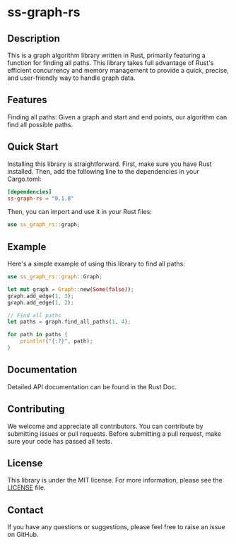 # ss-graph-rs

## Description

This is a graph algorithm library written in Rust, primarily featuring a function for finding all paths. This library takes full advantage of Rust's efficient concurrency and memory management to provide a quick, precise, and user-friendly way to handle graph data.

## Features

Finding all paths: Given a graph and start and end points, our algorithm can find all possible paths.

## Quick Start

Installing this library is straightforward. First, make sure you have Rust installed. Then, add the following line to the dependencies in your Cargo.toml:

```toml
[dependencies]
ss-graph-rs = "0.1.8"
```

Then, you can import and use it in your Rust files:

```rust
use ss_graph_rs::graph;
```

## Example

Here's a simple example of using this library to find all paths:

```rust
use ss_graph_rs::graph::Graph;

let mut graph = Graph::new(Some(false));
graph.add_edge(1, 3);
graph.add_edge(1, 2);

// Find all paths
let paths = graph.find_all_paths(1, 4);

for path in paths {
    println!("{:?}", path);
}
```

## Documentation

Detailed API documentation can be found in the Rust Doc.

## Contributing

We welcome and appreciate all contributors. You can contribute by submitting issues or pull requests. Before submitting a pull request, make sure your code has passed all tests.

## License

This library is under the MIT license. For more information, please see the [LICENSE](./LICENSE) file.

## Contact

If you have any questions or suggestions, please feel free to raise an issue on GitHub.
